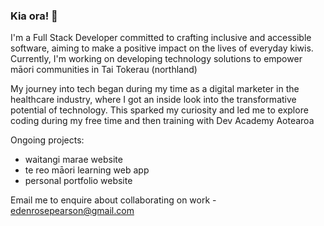 ### Kia ora!  👋


I'm a Full Stack Developer committed to crafting inclusive and accessible software, aiming to make a positive impact on the lives of everyday kiwis. Currently, I'm working on developing technology solutions to empower māori communities in Tai Tokerau (northland)


My journey into tech began during my time as a digital marketer in the healthcare industry, where I got an inside look into the transformative potential of technology. This sparked my curiosity and led me to explore coding during my free time and then training with Dev Academy Aotearoa

Ongoing projects:
- waitangi marae website
- te reo māori learning web app
- personal portfolio website

Email me to enquire about collaborating on work - edenrosepearson@gmail.com
